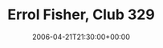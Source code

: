 ---
templateKey: event
guid: 08933ea9-6eab-11ea-99c5-002590d1d1b0
date: 2006-04-21T21:30:00+00:00
eventTime: '9:30pm'
title: Errol Fisher, Club 329
artist: Errol Fisher
city: Toronto
venue: Club 329
group: Tim Shia
guests: Dave McMurrow, Garth Vogan
---